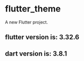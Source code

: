 # flutter_theme

A new Flutter project.

## flutter version is: 3.32.6 
## dart version is: 3.8.1 


